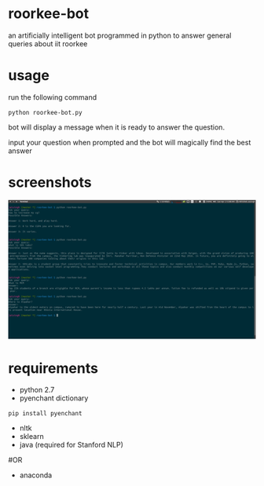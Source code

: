 # roorkee-bot
an artificially intelligent bot programmed in python to answer general queries about iit roorkee

# usage
run the following command
```
python roorkee-bot.py
```
bot will display a message when it is ready to answer the question.

input your question when prompted and the bot will magically find the best answer

# screenshots
![](screenshots/screenshot1.png)

# requirements
+ python 2.7
+ pyenchant dictionary
```
pip install pyenchant
```
+ nltk
+ sklearn
+ java (required for Stanford NLP)

#OR
+ anaconda
